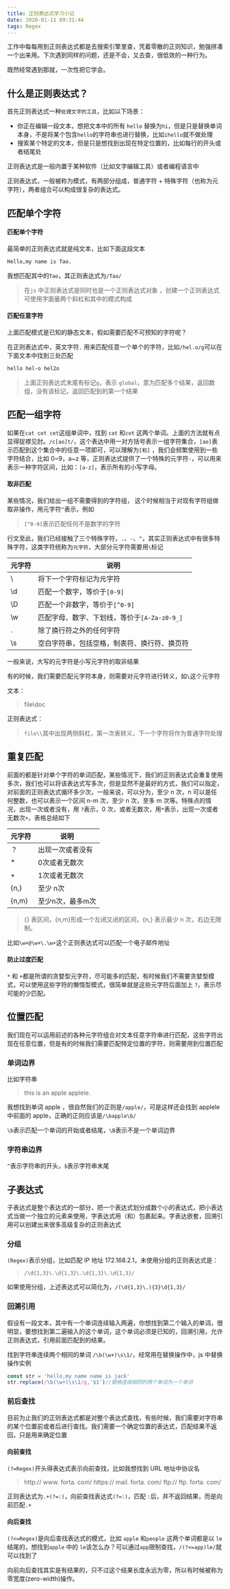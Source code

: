 ```yaml
---
title: 正则表达式学习小记
date: 2020-01-11 09:31:44
tags: Regex
---
```


工作中每每用到正则表达式都是去搜索引擎里查，凭着零散的正则知识，勉强拼凑一个出来用。下次遇到同样的问题，还是不会，又去查，很低效的一种行为。

既然经常遇到那就，一次性把它学会。

## 什么是正则表达式？

首先正则表达式一种`处理文字的工具`，比如以下场景：

- 你正在编辑一段文本，想把文本中的所有 `hello` 替换为`hi`，但是只是替换单词本身，不是将某个包含`hello`的字符串也进行替换，比如`ihello`就不做处理
- 搜索某个特定的文本，但是只是想找到出现在特定位置的，比如每行的开头或者结尾处

正则表达式是一般内置于某种软件（比如文字编辑工具）或者编程语言中

正则表达式，一般被称为模式，有两部分组成，普通字符 + 特殊字符（也称为元字符），两者组合可以构成很复杂的表达式。

## 匹配单个字符

#### 匹配单个字符

最简单的正则表达式就是纯文本，比如下面这段文本

```html
Hello,my name is Tao.
```

我想匹配其中的`Tao`，其正则表达式为`/Tao/`

> 在`js` 中正则表达式是同时也是一个正则表达式对象 ，创建一个正则表达式可使用字面量两个斜杠和其中的模式构成                                                                                                                                                                                                      

#### 匹配任意字符

上面匹配模式是已知的静态文本，假如需要匹配不可预知的字符呢？

在正则表达式中，英文字符`.` 用来匹配任意一个单个的字符，比如`/hel.o/g`可以在下面文本中找到三处匹配

```html
hello hel-o hel2o
```

> 上面正则表达式末尾有标记`g`，表示 `global`，意为匹配多个结果，返回数组，没有该标记，返回匹配到的第一个结果

## 匹配一组字符

如果在`cat cot cet`这组单词中，找到 `cat` 和`cot` 这两个单词。上面的方法就有点显得捉襟见肘。`/c[ao]t/`，这个表达中用一对方括号表示一组字符集合，`[ao]`表示匹配到这个集合中的任意一项即可，可以理解为`[和]` ，我们会频繁使用到一些字符结合，比如 0~9，a~z 等，正则表达式提供了一个特殊的元字符`-`，可以用来表示一种字符区间，比如：`[a-z]`，表示所有的小写字母。

#### 取非匹配

某些情况，我们给出一组不需要得到的字符组， 这个时候相当于对现有字符组做取非操作，用元字符`^`表示，例如

> `[^0-9]`表示匹配任何不是数字的字符

行文至此，我们已经接触了三个特殊字符，`.`、`-`、`^`，其实正则表达式中有很多特殊字符，这类字符统称为`元字符`，大部分元字符需要用`\`标记

| 元字符 | 说明                                         |
| ------ | -------------------------------------------- |
| \      | 将下一个字符标记为元字符                     |
| \d     | 匹配一个数字，等价于`[0-9]`                  |
| \D     | 匹配一个非数字，等价于`[^0-9]`               |
| \w     | 匹配字母、数字、下划线，等价于`[A-Za-z0-9_]` |
| .      | 除了换行符之外的任何字符                     |
| \s     | 空白字符串，包括空格，制表符、换行符、换页符 |

一般来说，大写的元字符是小写元字符的取非结果

有的时候，我们需要匹配元字符本身，则需要对元字符进行转义，如`\`这个元字符

文本：

> file\doc

正则表达式：

> `file\\`其中出现两侧斜杠，第一次表转义，下一个字符将作为普通字符处理

## 重复匹配

前面的都是针对单个字符的单词匹配，某些情况下，我们的正则表达式会重复使用多次，我们也可以将该表达式写多次，但是显然不是最好的方式，我们可以指定，对前面的正则表达式循环多少次，一般来说，可以分为，至少 n 次，n 可以是任何整数，也可以表示一个区间  n-m 次，至少 n 次，至多 m 次等。特殊点的情况，出现一次或者没有，用 `?`表示，0 次，或者无数次，用`*`表示，出现一次或者无数次`+`，表格总结如下

| 元字符 | 说明             |
| ------ | ---------------- |
| ？     | 出现一次或者没有 |
| *      | 0次或者无数次    |
| +      | 1次或者无数次    |
| {n,}   | 至少 n次         |
| {n,m}  | 至少n次，最多m次 |

> {} 表区间，{n,m}形成一个左闭又闭的区间，{n,} 表示最少 n 次，右边无限制。

比如`\w+@\w+\.\w+`这个正则表达式可以匹配一个电子邮件地址

#### 防止过度匹配

`*` 和 `+`都是所谓的贪婪型元字符，尽可能多的匹配，有时候我们不需要贪婪型模式，可以使用这些字符的懒惰型模式，很简单就是这些元字符后面加上 `?`，表示尽可能的少匹配。

## 位置匹配

我们现在可以运用前述的各种元字符组合对文本任意字符串进行匹配，这些字符出现在任意位置，但是有的时候我们需要匹配特定位置的字符，则需要用到位置匹配

### 单词边界

比如字符串

> this is an apple applele.

我想找到单词 apple ，很自然我们的正则是`/apple/`，可是这样还会找到 applele 中前面的 apple，正确的正则应该是`/\bapple\b/`

`\b`表示匹配一个单词的开始或者结尾，`\B`表示不是一个单词边界

### 字符串边界

`^`表示字符串的开头，`$`表示字符串末尾

## 子表达式

子表达式是整个表达式的一部分，把一个表达式划分成数个小的表达式，把小表达式当做一个独立的元素来使用，字表达式用（和）包裹起来。字表达嵌套，回溯引用可以创建出来很多高级复杂的正则表达式

### 分组

`(Regex)`表示分组，比如匹配 IP 地址 172.168.2.1，未使用分组的正则表达式是：

> `/\d{1,3}\.\d{1,3}\.\d{1,3}\.\d{1,3}/`

如果使用分组，上述表达式可以简化为，`/(\d{1,3}\.){3}\d{1,3}/`

### 回溯引用

假设有一段文本，其中有一个单词连续输入两遍，你想找到第二个输入的单词，很明显，要想找到第二遍输入的这个单词，这个单词必须是已知的，回溯引用，允许正则表达式，引用前面匹配到的结果。

找到字符串连续两个相同的单词 `/\b(\w+)\s\1/`，经常用在替换操作中，js 中替换操作实例

```js
const str = 'hello,my name name is jack'
str.replace(/\b(\w+)\s\1/g,'$1')//替换连续相同的两个单词为一个单词
```

### 前后查找

目前为止我们的正则表达式都是对整个表达式查找，有些时候，我们需要对字符串的某个位置前或者后进行查找。我们需要一个确定位置的表达式，匹配结果不返回，只是用来确定位置

#### 向前查找

`(?=Regex)`开头得表达式表示向前查找，比如我想找到 URL 地址中协议名

> http:// www. forta. com/ 
> https:// mail. forta. com/ 
> ftp:// ftp. forta. com/

正则表达式为`.+(?=:)`，向前查找表达式`(?=:)`，匹配 `:`后，并不返回结果，而是向前匹配`.+`

#### 向后查找

`(?<=Regex)`是向后查找表达式的模式，比如 `apple` 和`people` 这两个单词都是以 `le`结尾的，想找到`apple` 中的 `le`该怎么办？可以通过`app`限制查找，`/(?<=app)le/`就可以找到了

向前向后查找其实是有结果的，只不过这个结果长度永远为零，所以有时候被称为零宽度(zero-width)操作。